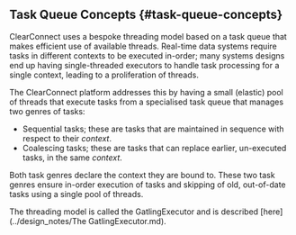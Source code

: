## Task Queue Concepts {#task-queue-concepts}

ClearConnect uses a bespoke threading model based on a task queue that makes efficient use of available threads. Real-time data systems require tasks in different contexts to be executed in-order; many systems designs end up having single-threaded executors to handle task processing for a single context, leading to a proliferation of threads.

The ClearConnect platform addresses this by having a small (elastic) pool of threads that execute tasks from a specialised task queue that manages two genres of tasks:

*   Sequential tasks; these are tasks that are maintained in sequence with respect to their _context_.
*   Coalescing tasks; these are tasks that can replace earlier, un-executed tasks, in the same _context_.

Both task genres declare the context they are bound to. These two task genres ensure in-order execution of tasks and skipping of old, out-of-date tasks using a single pool of threads. 

The threading model is called the GatlingExecutor and is described [here](../design_notes/The GatlingExecutor.md).

